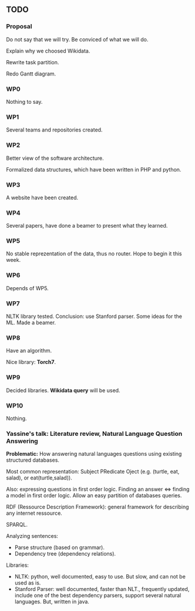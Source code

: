 ## TODO

### Proposal

Do not say that we will try. Be conviced of what we will do.

Explain why we choosed Wikidata.

Rewrite task partition.

Redo Gantt diagram.

### WP0

Nothing to say.

### WP1

Several teams and repositories created.

### WP2

Better view of the software architecture.

Formalized data structures, which have been written in PHP and python.

### WP3

A website have been created.

### WP4

Several papers, have done a beamer to present what they learned.

### WP5

No stable reprezentation of the data, thus no router. Hope to begin it this week.

### WP6

Depends of WP5.

### WP7

NLTK library tested. Conclusion: use Stanford parser. Some ideas for the ML. Made a beamer.

### WP8

Have an algorithm.

Nice library: **Torch7**.

### WP9

Decided libraries. **Wikidata query** will be used.

### WP10

Nothing.

### Yassine's talk: Literature review, Natural Language Question Answering

**Problematic:** How answering natural languages questions using existing structured databases.

Most common representation: Subject PRedicate Oject (e.g. (turtle, eat, salad), or eat(turtle,salad)).

Also: expressing questions in first order logic. Finding an answer <=> finding a model in first order logic.
Allow an easy partition of databases queries.

RDF (Ressource Description Framework): general framework for describing any internet ressource.

SPARQL.

Analyzing sentences:

* Parse structure (based on grammar).
* Dependency tree (dependency relations).

Libraries:

* NLTK: python, well documented, easy to use. But slow, and can not be used as is.
* Stanford Parser: well documented, faster than NLT., frequently updated, include one of the best dependency parsers, support several natural languages. But, written in java.

